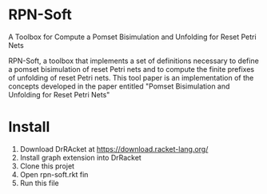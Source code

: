 # RPN-Soft
A Toolbox for Compute a Pomset Bisimulation and Unfolding for Reset Petri Nets

RPN-Soft, a toolbox that implements a set of definitions necessary to define a pomset bisimulation of reset Petri nets and to compute the finite prefixes of unfolding of reset Petri nets. This tool paper is an implementation of the concepts developed in the paper entitled "Pomset Bisimulation and Unfolding for Reset Petri Nets"

# Install
1. Download DrRAcket at https://download.racket-lang.org/
2. Install graph extension into DrRacket
3. Clone this projet
4. Open rpn-soft.rkt fin
5. Run this file
